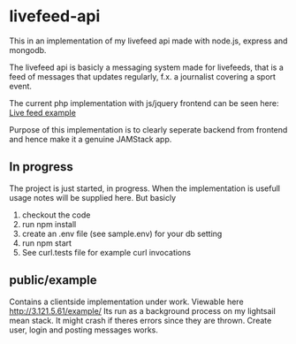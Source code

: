 # livefeed-api

This in an implementation of my livefeed api made with node.js, express and mongodb. 

The livefeed api is basicly a messaging system made for livefeeds, that is
a feed of messages that updates regularly, f.x. a journalist covering a sport event.

The current php implementation with js/jquery frontend can be seen here:
<a href="http://itselskabet.nu/feed">Live feed example</a>

Purpose of this implementation is to clearly seperate backend from frontend and hence
make it a genuine JAMStack app. 

## In progress

The project is just started, in progress. When the implementation is usefull
usage notes will be supplied here. But basicly

1. checkout the code
2. run npm install
3. create an .env file (see sample.env) for your db setting
4. run npm start
5. See curl.tests file for example curl invocations


## public/example

Contains a clientside implementation under work. Viewable here
http://3.121.5.61/example/
Its run as a background process on my lightsail mean stack. It might crash
if theres errors since they are thrown. 
Create user, login and posting messages works. 


